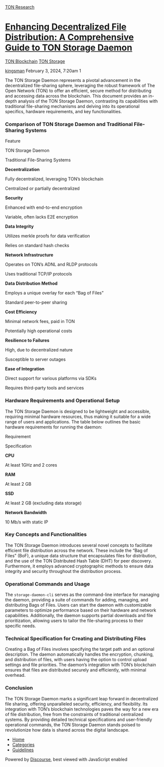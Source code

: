 [TON Research](/)

# [Enhancing Decentralized File Distribution: A Comprehensive Guide to TON Storage Daemon](/t/enhancing-decentralized-file-distribution-a-comprehensive-guide-to-ton-storage-daemon/139)

[TON Blockchain](/c/ton-blockchain/ton-storage/31)  [TON Storage](/c/ton-blockchain/ton-storage/31) 

    

[kingsman](https://tonresear.ch/u/kingsman)  February 3, 2024, 7:20am  1

The TON Storage Daemon represents a pivotal advancement in the decentralized file-sharing sphere, leveraging the robust framework of The Open Network (TON) to offer an efficient, secure method for distributing and accessing data across the blockchain. This document provides an in-depth analysis of the TON Storage Daemon, contrasting its capabilities with traditional file-sharing mechanisms and delving into its operational specifics, hardware requirements, and key functionalities.

### [](#comparison-of-ton-storage-daemon-and-traditional-file-sharing-systems-1)Comparison of TON Storage Daemon and Traditional File-Sharing Systems

Feature

TON Storage Daemon

Traditional File-Sharing Systems

**Decentralization**

Fully decentralized, leveraging TON’s blockchain

Centralized or partially decentralized

**Security**

Enhanced with end-to-end encryption

Variable, often lacks E2E encryption

**Data Integrity**

Utilizes merkle proofs for data verification

Relies on standard hash checks

**Network Infrastructure**

Operates on TON’s ADNL and RLDP protocols

Uses traditional TCP/IP protocols

**Data Distribution Method**

Employs a unique overlay for each “Bag of Files”

Standard peer-to-peer sharing

**Cost Efficiency**

Minimal network fees, paid in TON

Potentially high operational costs

**Resilience to Failures**

High, due to decentralized nature

Susceptible to server outages

**Ease of Integration**

Direct support for various platforms via SDKs

Requires third-party tools and services

### [](#hardware-requirements-and-operational-setup-2)Hardware Requirements and Operational Setup

The TON Storage Daemon is designed to be lightweight and accessible, requiring minimal hardware resources, thus making it suitable for a wide range of users and applications. The table below outlines the basic hardware requirements for running the daemon:

Requirement

Specification

**CPU**

At least 1GHz and 2 cores

**RAM**

At least 2 GB

**SSD**

At least 2 GB (excluding data storage)

**Network Bandwidth**

10 Mb/s with static IP

### [](#key-concepts-and-functionalities-3)Key Concepts and Functionalities

The TON Storage Daemon introduces several novel concepts to facilitate efficient file distribution across the network. These include the “Bag of Files” (BoF), a unique data structure that encapsulates files for distribution, and the use of the TON Distributed Hash Table (DHT) for peer discovery. Furthermore, it employs advanced cryptographic methods to ensure data integrity and security throughout the distribution process.

### [](#operational-commands-and-usage-4)Operational Commands and Usage

The `storage-daemon-cli` serves as the command-line interface for managing the daemon, providing a suite of commands for adding, managing, and distributing Bags of Files. Users can start the daemon with customizable parameters to optimize performance based on their hardware and network capabilities. Additionally, the daemon supports partial downloads and file prioritization, allowing users to tailor the file-sharing process to their specific needs.

### [](#technical-specification-for-creating-and-distributing-files-5)Technical Specification for Creating and Distributing Files

Creating a Bag of Files involves specifying the target path and an optional description. The daemon automatically handles the encryption, chunking, and distribution of files, with users having the option to control upload settings and file priorities. The daemon’s integration with TON’s blockchain ensures that files are distributed securely and efficiently, with minimal overhead.

### [](#conclusion-6)Conclusion

The TON Storage Daemon marks a significant leap forward in decentralized file sharing, offering unparalleled security, efficiency, and flexibility. Its integration with TON’s blockchain technologies paves the way for a new era of file distribution, free from the constraints of traditional centralized systems. By providing detailed technical specifications and user-friendly operational commands, the TON Storage Daemon stands poised to revolutionize how data is shared across the digital landscape.

 

*   [Home](/)
*   [Categories](/categories)
*   [Guidelines](/guidelines)

Powered by [Discourse](https://www.discourse.org), best viewed with JavaScript enabled